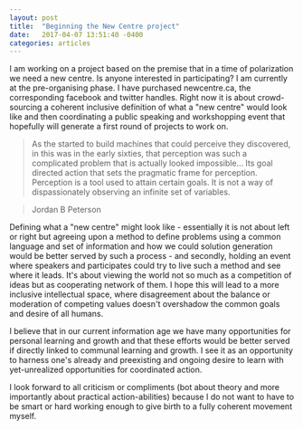 ```yaml
---
layout: post
title:  "Beginning the New Centre project"
date:   2017-04-07 13:51:40 -0400
categories: articles
---
```


I am working on a project based on the premise that in a time of polarization we need a new centre. Is anyone interested in participating? I am currently at the pre-organising phase. I have purchased newcentre.ca, the corresponding facebook and twitter handles. Right now it is about crowd-sourcing a coherent inclusive definition of what a "new centre" would look like and then coordinating a public speaking and workshopping event that hopefully will generate a first round of projects to work on.

> As the started to build machines that could perceive they discovered, in this was in the early sixties, that perception was such a complicated problem that is actually looked impossible... Its goal directed action that sets the pragmatic frame for perception. Perception is a tool used to attain certain goals. It is not a way of dispassionately observing an infinite set of variables.

> Jordan B Peterson

Defining what a "new centre" might look like - essentially it is not about left or right but agreeing upon a method to define problems using a common language and set of information and how we could solution generation would be better served by such a process - and secondly, holding an event where speakers and participates could try to live such a method and see where it leads. It's about viewing the world not so much as a competition of ideas but as cooperating network of them. I hope this will lead to a more inclusive intellectual space, where disagreement about the balance or moderation of competing values doesn't overshadow the common goals and desire of all humans.

I believe that in our current information age we have many opportunities for personal learning and growth and that these efforts would be better served if directly linked to communal learning and growth. I see it as an opportunity to harness one's already and preexisting and ongoing desire to learn with yet-unrealized opportunities for coordinated action.

I look forward to all criticism or compliments (bot about theory and more importantly about practical action-abilities) because I do not want to have to be smart or hard working enough to give birth to a fully coherent movement myself.
